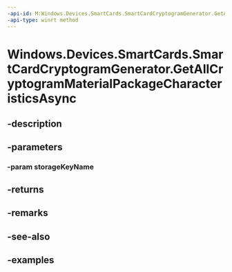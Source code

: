 ```yaml
---
-api-id: M:Windows.Devices.SmartCards.SmartCardCryptogramGenerator.GetAllCryptogramMaterialPackageCharacteristicsAsync(System.String)
-api-type: winrt method
---
```


<!-- Method syntax.
public IAsyncOperation<SmartCardCryptogramGetAllCryptogramMaterialPackageCharacteristicsResult> SmartCardCryptogramGenerator.GetAllCryptogramMaterialPackageCharacteristicsAsync(String storageKeyName)
-->

# Windows.Devices.SmartCards.SmartCardCryptogramGenerator.GetAllCryptogramMaterialPackageCharacteristicsAsync

## -description

## -parameters

### -param storageKeyName

## -returns

## -remarks

## -see-also

## -examples

